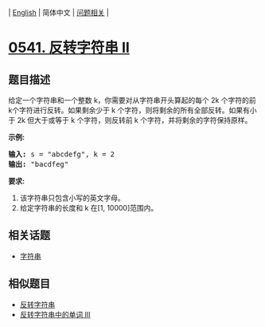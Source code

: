 
| [English](README_EN.md) | 简体中文 | [问题相关](QUESTION.md) |
# [0541. 反转字符串 II](https://leetcode-cn.com/problems/reverse-string-ii/)
## 题目描述
<p>给定一个字符串和一个整数 k，你需要对从字符串开头算起的每个 2k 个字符的前k个字符进行反转。如果剩余少于 k 个字符，则将剩余的所有全部反转。如果有小于 2k 但大于或等于 k 个字符，则反转前 k 个字符，并将剩余的字符保持原样。</p>

<p><strong>示例:</strong></p>

<pre>
<strong>输入:</strong> s = &quot;abcdefg&quot;, k = 2
<strong>输出:</strong> &quot;bacdfeg&quot;
</pre>

<p><strong>要求:</strong></p>

<ol>
	<li>该字符串只包含小写的英文字母。</li>
	<li>给定字符串的长度和 k 在[1, 10000]范围内。</li>
</ol>

## 相关话题
- [字符串](https://leetcode-cn.com/tag/string)
## 相似题目
- [反转字符串](../0344/README.md)
- [反转字符串中的单词 III](../0557/README.md)
